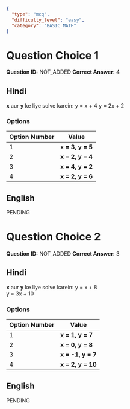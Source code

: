 ```json
{
  "type": "mcq",
  "difficulty_level": "easy",
  "category": "BASIC_MATH"
}
```

# Question Choice 1
**Question ID:** NOT_ADDED
**Correct Answer:** 4

## Hindi
**x** aur **y** ke liye solve karein:
y = x + 4
y = 2x + 2

### Options
| Option Number | Value |
|--|--|
| 1 | **x = 3, y = 5** |
| 2 | **x = 2, y = 4** |
| 3 | **x = 4, y = 2** |
| 4 | **x = 2, y = 6** |


## English
PENDING

# Question Choice 2
**Question ID:** NOT_ADDED
**Correct Answer:** 3

## Hindi
**x** aur **y** ke liye solve karein:
y = x + 8  
y = 3x + 10

### Options
| Option Number | Value |
|--|--|
| 1 | **x = 1, y = 7** |
| 2 | **x = 0, y = 8** |
| 3 | **x = -1, y = 7** |
| 4 | **x = 2, y = 10** |

## English
PENDING
